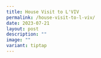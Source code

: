 ```yaml
---
title: House Visit to L'VIV
permalink: /house-visit-to-l-viv/
date: 2023-07-21
layout: post
description: ""
image: ""
variant: tiptap
---
```

